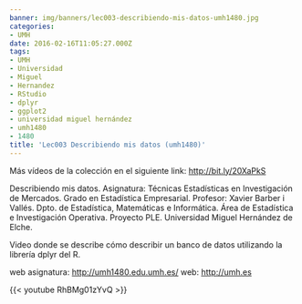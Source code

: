 ```yaml
---
banner: img/banners/lec003-describiendo-mis-datos-umh1480.jpg
categories:
- UMH
date: 2016-02-16T11:05:27.000Z
tags:
- UMH
- Universidad
- Miguel
- Hernandez
- RStudio
- dplyr
- ggplot2
- universidad miguel hernández
- umh1480
- 1480
title: 'Lec003 Describiendo mis datos (umh1480)'
---
```


Más vídeos de la colección en el siguiente link: http://bit.ly/20XaPkS

Describiendo mis datos.
Asignatura: Técnicas Estadísticas en Investigación de Mercados.
Grado en Estadística Empresarial.
Profesor: Xavier Barber i Vallés.
Dpto. de Estadística, Matemáticas e Informática.
Área de Estadística e Investigación Operativa.
Proyecto PLE. Universidad Miguel Hernández de Elche.

Video donde se describe cómo describir un banco de datos utilizando la librería dplyr del R.

web asignatura: http://umh1480.edu.umh.es/
web: http://umh.es

{{< youtube RhBMg01zYvQ >}}
